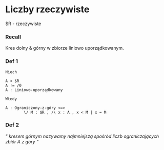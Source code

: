 
# Liczby rzeczywiste

$R - rzeczywiste

### Recall
Kres dolny & górny w zbiorze liniowo uporządkowanym.

### Def 1
`Niech`

    A < $R  
    A != /0  
    A : Liniowo-uporządkowany
`Wtedy`

    A : Ograniczony-z-góry <=> 
            \/ M : $R , /\ x : A , x < M | x = M

### Def 2


_"
kresem górnym nazywamy najmniejszą spośród liczb ograniczających zbiór A z góry
"_